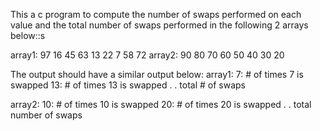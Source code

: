 This a c program to compute the number of swaps performed on each value and the total number of swaps performed in the following 2 arrays below::s 

array1: 97  16  45  63  13  22  7  58  72
array2: 90  80  70  60  50  40  30  20  


The output should have a similar output below:
array1:
7: # of times 7 is swapped
13: # of times 13 is swapped
.
.
total # of swaps

array2:
10: # of times 10 is swapped
20: # of times 20 is swapped
.
.
total number of swaps



